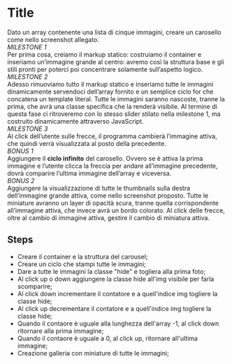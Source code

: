 Title
===
Dato un array contenente una lista di cinque immagini, creare un carosello come nello screenshot allegato. <br>
*MILESTONE 1* <br>
Per prima cosa, creiamo il markup statico: costruiamo il container e inseriamo un’immagine grande al centro: avremo così la struttura base e gli stili pronti per poterci poi concentrare solamente sull’aspetto logico.<br>
*MILESTONE 2*<br>
Adesso rimuoviamo tutto il markup statico e inseriamo tutte le immagini dinamicamente servendoci dell’array fornito e un semplice ciclo for che concatena un template literal.
Tutte le immagini saranno nascoste, tranne la prima, che avrà una classe specifica che la renderà visibile.
Al termine di questa fase ci ritroveremo con lo stesso slider stilato nella milestone 1, ma costruito dinamicamente attraverso JavaScript.<br>
*MILESTONE 3*<br>
Al click dell’utente sulle frecce, il programma cambierà l’immagine attiva, che quindi verrà visualizzata al posto della precedente.<br>
*BONUS 1*<br>
Aggiungere il **ciclo infinito** del carosello. Ovvero se è attiva la prima immagine e l’utente clicca la freccia per andare all’immagine precedente, dovrà comparire l’ultima immagine dell’array e viceversa.<br>
*BONUS 2*<br>
Aggiungere la visualizzazione di tutte le thumbnails sulla destra dell’immagine grande attiva, come nello screenshot proposto. Tutte le miniature avranno un layer di opacità scura, tranne quella corrispondente all’immagine attiva, che invece avrà un bordo colorato.
Al click delle frecce, oltre al cambio di immagine attiva, gestire il cambio di miniatura attiva.
## Steps
- Creare il container e la struttura del carousel;
- Creare un ciclo che stampi tutte le immagini;
- Dare a tutte le immagini la classe "hide" e togliera alla prima foto;
- Al click up o down aggiungere la classe hide all'img visibile per farla scomparire;
- Al click down incrementare il contatore e a quell'indice img togliere la classe hide;
- Al click up decrementare il contatore e a quell'indice img togliere la classe hide;
- Quando il contaore è uguale alla lunghezza dell'array -1, al click down ritornare alla prima immagine;
- Quando il contaore è uguale a 0, al click up, ritornare all'ultima immagine;
- Creazione galleria con miniature di tutte le immagini;
